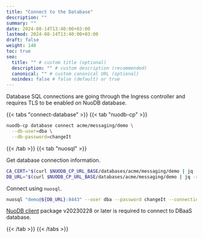 ```yaml
---
title: "Connect to the Database"
description: ""
summary: ""
date: 2024-08-14T13:40:00+03:00
lastmod: 2024-08-14T13:40:00+03:00
draft: false
weight: 140
toc: true
seo:
  title: "" # custom title (optional)
  description: "" # custom description (recommended)
  canonical: "" # custom canonical URL (optional)
  noindex: false # false (default) or true
---
```


Database SQL connections are going through the Ingress controller and requires TLS to be enabled on NuoDB database.

{{< tabs "connect-database" >}}
{{< tab "nuodb-cp" >}}

```sh
nuodb-cp database connect acme/messaging/demo \
  --db-user=dba \
  --db-password=changeIt
```

{{< /tab >}}
{{< tab "nuosql" >}}

Get database connection information.

```sh
CA_CERT="$(curl $NUODB_CP_URL_BASE/databases/acme/messaging/demo | jq -r '.status.caPem')"
DB_URL="$(curl $NUODB_CP_URL_BASE/databases/acme/messaging/demo | jq -r '.status.sqlEndpoint')"
```

Connect using `nuosql`.

```sh
nuosql "demo@${DB_URL}:8443" --user dba --password changeIt --connection-property trustedCertificates="$CA_CERT"
```

[NuoDB client](https://github.com/nuodb/nuodb-client/releases) package v20230228 or later is required to connect to DBaaS database.

{{< /tab >}}
{{< /tabs >}}
